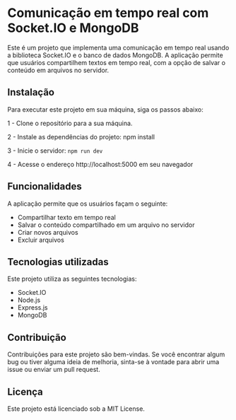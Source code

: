 # Comunicação em tempo real com Socket.IO e MongoDB

Este é um projeto que implementa uma comunicação em tempo real usando a biblioteca Socket.IO e o banco de dados MongoDB. A aplicação permite que usuários compartilhem textos em tempo real, com a opção de salvar o conteúdo em arquivos no servidor.

## Instalação

Para executar este projeto em sua máquina, siga os passos abaixo:

1 - Clone o repositório para a sua máquina.

2 - Instale as dependências do projeto: npm install

3 - Inicie o servidor: ```npm run dev```

4 - Acesse o endereço http://localhost:5000 em seu navegador

## Funcionalidades

A aplicação permite que os usuários façam o seguinte:

- Compartilhar texto em tempo real
- Salvar o conteúdo compartilhado em um arquivo no servidor
- Criar novos arquivos
- Excluir arquivos


## Tecnologias utilizadas

Este projeto utiliza as seguintes tecnologias:

- Socket.IO
- Node.js
- Express.js
- MongoDB


## Contribuição

Contribuições para este projeto são bem-vindas. Se você encontrar algum bug ou tiver alguma ideia de melhoria, sinta-se à vontade para abrir uma issue ou enviar um pull request.

## Licença

Este projeto está licenciado sob a MIT License.

